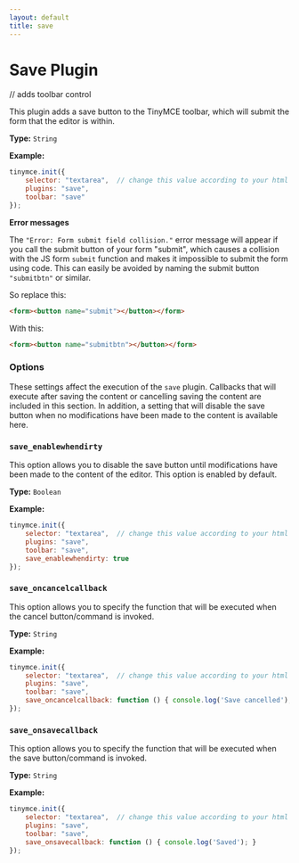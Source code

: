 ```yaml
---
layout: default
title: save
---
```


# Save Plugin

// adds toolbar control

This plugin adds a save button to the TinyMCE toolbar, which will submit the form that the editor is within.

**Type:** `String`

**Example:**

```js
tinymce.init({
    selector: "textarea",  // change this value according to your html
    plugins: "save",
    toolbar: "save"
});
```

**Error messages**

The `"Error: Form submit field collision."` error message will appear if you call the submit button of your form "submit", which causes a collision with the JS form `submit` function and makes it impossible to submit the form using code. This can easily be avoided by naming the submit button `"submitbtn"` or similar.

So replace this:

```html
<form><button name="submit"></button></form>
```

With this:

```html
<form><button name="submitbtn"></button></form>
```

### Options

These settings affect the execution of the `save` plugin. Callbacks that will execute after saving the content or cancelling saving the content are included in this section. In addition, a setting that will disable the save button when no modifications have been made to the content is available here.

### `save_enablewhendirty`

This option allows you to disable the save button until modifications have been made to the content of the editor. This option is enabled by default.

**Type:** `Boolean`

**Example:**

```js
tinymce.init({
    selector: "textarea",  // change this value according to your html
    plugins: "save",
    toolbar: "save",
    save_enablewhendirty: true
});
```

### `save_oncancelcallback`

This option allows you to specify the function that will be executed when the cancel button/command is invoked.

**Type:** `String`

**Example:**

```js
tinymce.init({
    selector: "textarea",  // change this value according to your html
    plugins: "save",
    toolbar: "save",
    save_oncancelcallback: function () { console.log('Save cancelled'); }
});
```

### `save_onsavecallback`

This option allows you to specify the function that will be executed when the save button/command is invoked.

**Type:** `String`

**Example:**

```js
tinymce.init({
    selector: "textarea",  // change this value according to your html
    plugins: "save",
    toolbar: "save",
    save_onsavecallback: function () { console.log('Saved'); }
});
```
